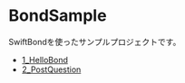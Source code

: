 # BondSample
SwiftBondを使ったサンプルプロジェクトです。


- [1_HelloBond](https://github.com/taktamur/BondSample/tree/master/BondSample/1_HelloBond)
- [2_PostQuestion](tree/master/BondSample/2_PostQuestion)
